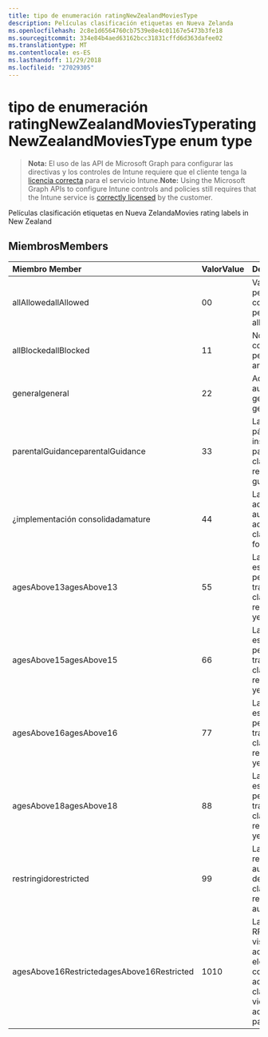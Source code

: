 ```yaml
---
title: tipo de enumeración ratingNewZealandMoviesType
description: Películas clasificación etiquetas en Nueva Zelanda
ms.openlocfilehash: 2c8e1d6564760cb7539e8e4c01167e5473b3fe18
ms.sourcegitcommit: 334e84b4aed63162bcc31831cffd6d363dafee02
ms.translationtype: MT
ms.contentlocale: es-ES
ms.lasthandoff: 11/29/2018
ms.locfileid: "27029305"
---
```

# <a name="ratingnewzealandmoviestype-enum-type"></a><span data-ttu-id="9c890-103">tipo de enumeración ratingNewZealandMoviesType</span><span class="sxs-lookup"><span data-stu-id="9c890-103">ratingNewZealandMoviesType enum type</span></span>

> <span data-ttu-id="9c890-104">**Nota:** El uso de las API de Microsoft Graph para configurar las directivas y los controles de Intune requiere que el cliente tenga la [licencia correcta](https://go.microsoft.com/fwlink/?linkid=839381) para el servicio Intune.</span><span class="sxs-lookup"><span data-stu-id="9c890-104">**Note:** Using the Microsoft Graph APIs to configure Intune controls and policies still requires that the Intune service is [correctly licensed](https://go.microsoft.com/fwlink/?linkid=839381) by the customer.</span></span>

<span data-ttu-id="9c890-105">Películas clasificación etiquetas en Nueva Zelanda</span><span class="sxs-lookup"><span data-stu-id="9c890-105">Movies rating labels in New Zealand</span></span>
## <a name="members"></a><span data-ttu-id="9c890-106">Miembros</span><span class="sxs-lookup"><span data-stu-id="9c890-106">Members</span></span>
|<span data-ttu-id="9c890-107">Miembro	</span><span class="sxs-lookup"><span data-stu-id="9c890-107">Member</span></span>|<span data-ttu-id="9c890-108">Valor</span><span class="sxs-lookup"><span data-stu-id="9c890-108">Value</span></span>|<span data-ttu-id="9c890-109">Descripción</span><span class="sxs-lookup"><span data-stu-id="9c890-109">Description</span></span>|
|:---|:---|:---|
|<span data-ttu-id="9c890-110">allAllowed</span><span class="sxs-lookup"><span data-stu-id="9c890-110">allAllowed</span></span>|<span data-ttu-id="9c890-111">0</span><span class="sxs-lookup"><span data-stu-id="9c890-111">0</span></span>|<span data-ttu-id="9c890-112">Valor predeterminado, permitir que el contenido de todas las películas</span><span class="sxs-lookup"><span data-stu-id="9c890-112">Default value, allow all movies content</span></span>|
|<span data-ttu-id="9c890-113">allBlocked</span><span class="sxs-lookup"><span data-stu-id="9c890-113">allBlocked</span></span>|<span data-ttu-id="9c890-114">1</span><span class="sxs-lookup"><span data-stu-id="9c890-114">1</span></span>|<span data-ttu-id="9c890-115">No permitir cualquier contenido de películas</span><span class="sxs-lookup"><span data-stu-id="9c890-115">Do not allow any movies content</span></span>|
|<span data-ttu-id="9c890-116">general</span><span class="sxs-lookup"><span data-stu-id="9c890-116">general</span></span>|<span data-ttu-id="9c890-117">2</span><span class="sxs-lookup"><span data-stu-id="9c890-117">2</span></span>|<span data-ttu-id="9c890-118">Adecuada para una audiencia general</span><span class="sxs-lookup"><span data-stu-id="9c890-118">Suitable for general audience</span></span>|
|<span data-ttu-id="9c890-119">parentalGuidance</span><span class="sxs-lookup"><span data-stu-id="9c890-119">parentalGuidance</span></span>|<span data-ttu-id="9c890-120">3</span><span class="sxs-lookup"><span data-stu-id="9c890-120">3</span></span>|<span data-ttu-id="9c890-121">La clasificación de páginas recomienda instrucciones padres</span><span class="sxs-lookup"><span data-stu-id="9c890-121">The PG classification recommends parental guidance</span></span>|
|<span data-ttu-id="9c890-122">¿implementación consolidada</span><span class="sxs-lookup"><span data-stu-id="9c890-122">mature</span></span>|<span data-ttu-id="9c890-123">4</span><span class="sxs-lookup"><span data-stu-id="9c890-123">4</span></span>|<span data-ttu-id="9c890-124">La clasificación de M es adecuada para una audiencia para adultos</span><span class="sxs-lookup"><span data-stu-id="9c890-124">The M classification is suitable for mature audience</span></span>|
|<span data-ttu-id="9c890-125">agesAbove13</span><span class="sxs-lookup"><span data-stu-id="9c890-125">agesAbove13</span></span>|<span data-ttu-id="9c890-126">5</span><span class="sxs-lookup"><span data-stu-id="9c890-126">5</span></span>|<span data-ttu-id="9c890-127">La clasificación de R13 está restringida a las personas 13 años y a través de</span><span class="sxs-lookup"><span data-stu-id="9c890-127">The R13 classification is restricted to persons 13 years and over</span></span>|
|<span data-ttu-id="9c890-128">agesAbove15</span><span class="sxs-lookup"><span data-stu-id="9c890-128">agesAbove15</span></span>|<span data-ttu-id="9c890-129">6</span><span class="sxs-lookup"><span data-stu-id="9c890-129">6</span></span>|<span data-ttu-id="9c890-130">La clasificación de R15 está restringida a las personas 15 años y a través de</span><span class="sxs-lookup"><span data-stu-id="9c890-130">The R15 classification is restricted to persons 15 years and over</span></span>|
|<span data-ttu-id="9c890-131">agesAbove16</span><span class="sxs-lookup"><span data-stu-id="9c890-131">agesAbove16</span></span>|<span data-ttu-id="9c890-132">7</span><span class="sxs-lookup"><span data-stu-id="9c890-132">7</span></span>|<span data-ttu-id="9c890-133">La clasificación de R16 está restringida a las personas 16 años y a través de</span><span class="sxs-lookup"><span data-stu-id="9c890-133">The R16 classification is restricted to persons 16 years and over</span></span>|
|<span data-ttu-id="9c890-134">agesAbove18</span><span class="sxs-lookup"><span data-stu-id="9c890-134">agesAbove18</span></span>|<span data-ttu-id="9c890-135">8</span><span class="sxs-lookup"><span data-stu-id="9c890-135">8</span></span>|<span data-ttu-id="9c890-136">La clasificación de R18 está restringida a las personas 18 años y a través de</span><span class="sxs-lookup"><span data-stu-id="9c890-136">The R18 classification is restricted to persons 18 years and over</span></span>|
|<span data-ttu-id="9c890-137">restringido</span><span class="sxs-lookup"><span data-stu-id="9c890-137">restricted</span></span>|<span data-ttu-id="9c890-138">9</span><span class="sxs-lookup"><span data-stu-id="9c890-138">9</span></span>|<span data-ttu-id="9c890-139">La clasificación R está restringida a una audiencia determinada</span><span class="sxs-lookup"><span data-stu-id="9c890-139">The R classification is restricted to a certain audience</span></span>|
|<span data-ttu-id="9c890-140">agesAbove16Restricted</span><span class="sxs-lookup"><span data-stu-id="9c890-140">agesAbove16Restricted</span></span>|<span data-ttu-id="9c890-141">10</span><span class="sxs-lookup"><span data-stu-id="9c890-141">10</span></span>|<span data-ttu-id="9c890-142">La clasificación de RP16 requiere los visores de 16 acompañada de un elemento primario o un contenido para adultos</span><span class="sxs-lookup"><span data-stu-id="9c890-142">The RP16 classification requires viewers under 16 accompanied by a parent or an adult</span></span>|



